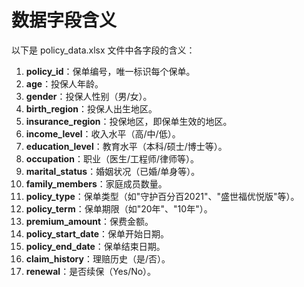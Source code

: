 # 数据字段含义

以下是 policy_data.xlsx 文件中各字段的含义：

1. **policy_id**：保单编号，唯一标识每个保单。
2. **age**：投保人年龄。
3. **gender**：投保人性别（男/女）。
4. **birth_region**：投保人出生地区。
5. **insurance_region**：投保地区，即保单生效的地区。
6. **income_level**：收入水平（高/中/低）。
7. **education_level**：教育水平（本科/硕士/博士等）。
8. **occupation**：职业（医生/工程师/律师等）。
9. **marital_status**：婚姻状况（已婚/单身等）。
10. **family_members**：家庭成员数量。
11. **policy_type**：保单类型（如"守护百分百2021"、"盛世福优悦版"等）。
12. **policy_term**：保单期限（如"20年"、"10年"）。
13. **premium_amount**：保费金额。
14. **policy_start_date**：保单开始日期。
15. **policy_end_date**：保单结束日期。
16. **claim_history**：理赔历史（是/否）。
17. **renewal**：是否续保（Yes/No）。 